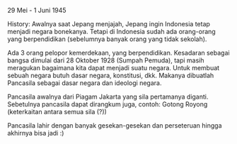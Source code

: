 29 Mei - 1 Juni 1945

History: Awalnya saat Jepang menjajah, Jepang ingin Indonesia tetap menjadi negara bonekanya. Tetapi di Indonesia sudah ada orang-orang yang berpendidikan (sebelumnya banyak orang yang tidak sekolah). 

Ada 3 orang pelopor kemerdekaan, yang berpendidikan. Kesadaran sebagai bangsa dimulai dari 28 Oktober 1928 (Sumpah Pemuda), tapi masih meragukan bagaimana kita dapat menjadi suatu negara. Untuk membuat sebuah negara butuh dasar negara, konstitusi, dkk. Makanya dibuatlah Pancasila sebagai dasar negara dan ideologi negara.

Pancasila awalnya dari Piagam Jakarta yang sila pertamanya diganti. Sebetulnya pancasila dapat dirangkum juga, contoh: Gotong Royong (keterkaitan antara semua sila (?))

Pancasila lahir dengan banyak gesekan-gesekan dan perseteruan hingga akhirnya bisa jadi :)